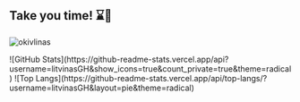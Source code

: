 ## Take you time! ⌛️🎩
<p align="left"> <img src="https://komarev.com/ghpvc/?username=litvinasGH&label=Profile%20views&color=0e75b6&style=flat" alt="okivlinas" /> </p>
![GitHub Stats](https://github-readme-stats.vercel.app/api?username=litvinasGH&show_icons=true&count_private=true&theme=radical)
![Top Langs](https://github-readme-stats.vercel.app/api/top-langs/?username=litvinasGH&layout=pie&theme=radical)


